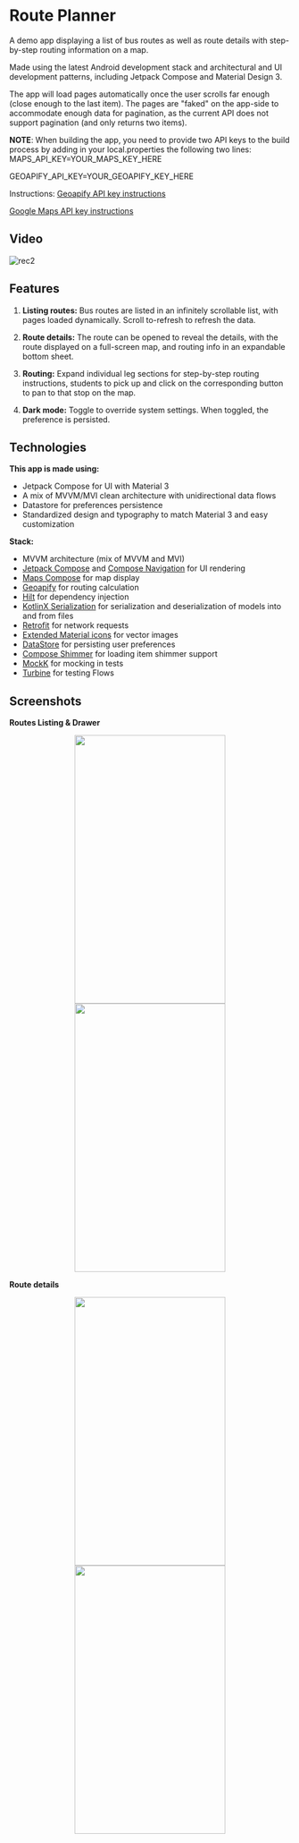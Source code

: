 # Route Planner

A demo app displaying a list of bus routes as well as route details with step-by-step routing information on a map.

Made using the latest Android development stack and architectural and UI development patterns, including Jetpack Compose and Material Design 3.

The app will load pages automatically once the user scrolls far enough (close enough to the last item). 
The pages are "faked" on the app-side to accommodate enough data for pagination, as the current API does not support pagination (and only returns two items).

**NOTE**: When building the app, you need to provide two API keys to the build process by adding in your local.properties the following two lines:
MAPS_API_KEY=YOUR_MAPS_KEY_HERE

GEOAPIFY_API_KEY=YOUR_GEOAPIFY_KEY_HERE

Instructions:
[Geoapify API key instructions](https://www.geoapify.com/get-started-with-maps-api)

[Google Maps API key instructions](https://developers.google.com/maps/documentation/android-sdk/get-api-key)

## Video

![rec2](https://github.com/oblakr24/route-planner/assets/32245831/c16c83a2-2123-416c-8562-c50814f31928)

## Features

1. **Listing routes:** Bus routes are listed in an infinitely scrollable list, with pages loaded dynamically. Scroll to-refresh to refresh the data.

2. **Route details:** The route can be opened to reveal the details, with the route displayed on a full-screen map, and routing info in an expandable bottom sheet.

3. **Routing:** Expand individual leg sections for step-by-step routing instructions, students to pick up and click on the corresponding button to pan to that stop on the map.

4. **Dark mode:** Toggle to override system settings. When toggled, the preference is persisted.

## Technologies

**This app is made using:**

- Jetpack Compose for UI with Material 3
- A mix of MVVM/MVI clean architecture with unidirectional data flows
- Datastore for preferences persistence
- Standardized design and typography to match Material 3 and easy customization

**Stack:**
- MVVM architecture (mix of MVVM and MVI)
- [Jetpack Compose](https://developer.android.com/jetpack/compose) and [Compose Navigation](https://developer.android.com/jetpack/compose/navigation) for UI rendering
- [Maps Compose](https://developers.google.com/maps/documentation/android-sdk/maps-compose) for map display
- [Geoapify](https://www.geoapify.com/routing-api) for routing calculation
- [Hilt](https://dagger.dev/hilt/) for dependency injection
- [KotlinX Serialization](https://github.com/Kotlin/kotlinx.serialization) for serialization and deserialization of models into and from files
- [Retrofit](https://github.com/square/retrofit) for network requests
- [Extended Material icons](https://developer.android.com/jetpack/androidx/releases/compose-material) for vector images
- [DataStore](https://developer.android.com/topic/libraries/architecture/datastore) for persisting user preferences
- [Compose Shimmer](https://github.com/valentinilk/compose-shimmer) for loading item shimmer support
- [MockK](https://mockk.io/) for mocking in tests
- [Turbine](https://github.com/cashapp/turbine) for testing Flows

## Screenshots

<b>Routes Listing & Drawer</b>

<p align="center">
  <img src="https://github.com/oblakr24/route-planner/assets/32245831/f8c5c6db-eb71-4367-9adf-96a63e9fe3db" width="270" height="480">
  <img src="https://github.com/oblakr24/route-planner/assets/32245831/a6cb7ccd-6f0d-43e8-bc44-ae9738db52c1" width="270" height="480">
</p>

<b>Route details</b>

<p align="center">
  <img src="https://github.com/oblakr24/route-planner/assets/32245831/f13eceb4-2c55-4fe1-b201-545b257f5df5" width="270" height="480">
  <img src="https://github.com/oblakr24/route-planner/assets/32245831/c597cfeb-bf8d-48b3-b6a1-cbc55210dc77" width="270" height="480">
</p>

